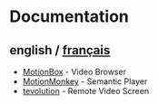 # Documentation

## english / [français](fr/README.md)

- [MotionBox](MotionBox/README.md) - Video Browser
- [MotionMonkey](MotionMonkey/README.md) - Semantic Player
- [tevolution](tevolution/README.md) - Remote Video Screen
